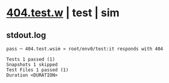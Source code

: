 # [404.test.w](../../../../../../examples/tests/sdk_tests/api/404.test.w) | test | sim

## stdout.log
```log
pass ─ 404.test.wsim » root/env0/test:it responds with 404

Tests 1 passed (1)
Snapshots 1 skipped
Test Files 1 passed (1)
Duration <DURATION>
```

